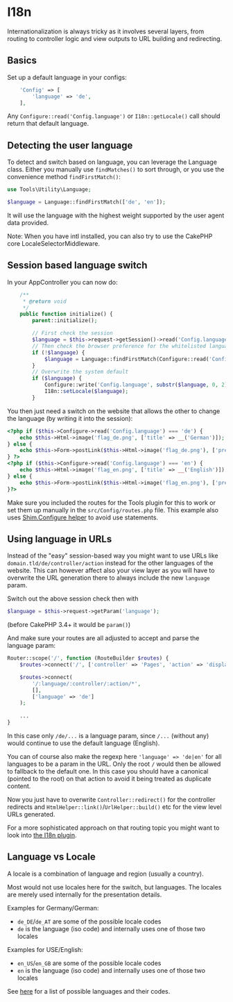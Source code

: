 # I18n

Internationalization is always tricky as it involves several layers,
from routing to controller logic and view outputs to URL building and redirecting.

## Basics
Set up a default language in your configs:
```php
    'Config' => [
        'language' => 'de',
    ],
```
Any `Configure::read('Config.language')` or `I18n::getLocale()` call should return that default language.


## Detecting the user language
To detect and switch based on language, you can leverage the Language class.
Either you manually use `findMatches()` to sort through, or you use the convenience method `findFirstMatch()`:
```php
use Tools\Utility\Language;

$language = Language::findFirstMatch(['de', 'en']);
```
It will use the language with the highest weight supported by the user agent data provided.

Note: When you have intl installed, you can also try to use the CakePHP core LocaleSelectorMiddleware.


## Session based language switch
In your AppController you can now do:
```php
    /**
     * @return void
     */
    public function initialize() {
        parent::initialize();

        // First check the session
        $language = $this->request->getSession()->read('Config.language');
        // Then check the browser preference for the whitelisted languages
        if (!$language) {
            $language = Language::findFirstMatch(Configure::read('Config.supportedLanguages'));
        }
        // Overwrite the system default
        if ($language) {
            Configure::write('Config.language', substr($language, 0, 2));
            I18n::setLocale($language);
        }
```

You then just need a switch on the website that allows the other to change the language (by writing it into the session):
```php
<?php if ($this->Configure->read('Config.language') === 'de') {
    echo $this->Html->image('flag_de.png', ['title' => __('German')]);
} else {
    echo $this->Form->postLink($this->Html->image('flag_de.png'), ['prefix' => false, 'plugin' => 'Tools', 'controller' => 'ShuntRequest', 'action' => 'language', 'de'], ['block' => true, 'escape' => false, 'title' => __('German')]);
} ?>
<?php if ($this->Configure->read('Config.language') === 'en') {
    echo $this->Html->image('flag_en.png', ['title' => __('English')]);
} else {
    echo $this->Form->postLink($this->Html->image('flag_en.png'), ['prefix' => false, 'plugin' => 'Tools', 'controller' => 'ShuntRequest', 'action' => 'language', 'en'], ['block' => true, 'escape' => false, 'title' => __('English')]);
}?>
```

Make sure you included the routes for the Tools plugin for this to work or set them up manually in the `src/Config/routes.php` file.
This example also uses [Shim.Configure helper](https://github.com/dereuromark/cakephp-shim) to avoid use statements.


## Using language in URLs
Instead of the "easy" session-based way you might want to use URLs like `domain.tld/de/controller/action` instead for the other languages of the website.
This can however affect also your view layer as you will have to overwrite the URL generation there to always include the 
new `language` param.
 
Switch out the above session check then with
```php
$language = $this->request->getParam('language');
```
(before CakePHP 3.4+ it would be `param()`)

And make sure your routes are all adjusted to accept and parse the language param:
```php
Router::scope('/', function (RouteBuilder $routes) {
    $routes->connect('/', ['controller' => 'Pages', 'action' => 'display', 'home']);

    $routes->connect(
        '/:language/:controller/:action/*',
        [],
        ['language' => 'de']
    );
    
    ...
}
```

In this case only `/de/...` is a language param, since `/...` (without any) would continue to use the default language (English).

You can of course also make the regexp here `'language' => 'de|en'` for all languages to be a param in the URL. 
Only the root `/` would then be allowed to fallback to the default one.
In this case you should have a canonical (pointed to the root) on that action to avoid it being treated as duplicate content.

Now you just have to overwrite `Controller::redirect()` for the controller redirects and `HtmlHelper::link()`/`UrlHelper::build()` etc for the view level URLs generated.

For a more sophisticated approach on that routing topic you might want to look into [the I18n plugin](https://github.com/ADmad/cakephp-i18n).


## Language vs Locale
A locale is a combination of language and region (usually a country).

Most would not use locales here for the switch, but languages. 
The locales are merely used internally for the presentation details.

Examples for Germany/German:
- `de_DE`/`de_AT` are some of the possible locale codes
- `de` is the language (iso code) and internally uses one of those two locales

Examples for USE/English:
- `en_US`/`en_GB` are some of the possible locale codes
- `en` is the language (iso code) and internally uses one of those two locales

See [here](http://sandbox.dereuromark.de/export/) for a list of possible languages and their codes.
